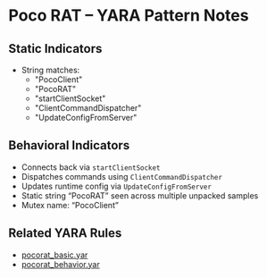# Poco RAT – YARA Pattern Notes

## Static Indicators
- String matches:
  - "PocoClient"
  - "PocoRAT"
  - "startClientSocket"
  - "ClientCommandDispatcher"
  - "UpdateConfigFromServer"

## Behavioral Indicators
- Connects back via `startClientSocket`
- Dispatches commands using `ClientCommandDispatcher`
- Updates runtime config via `UpdateConfigFromServer`
- Static string “PocoRAT” seen across multiple unpacked samples
- Mutex name: “PocoClient”

## Related YARA Rules
- [pocorat_basic.yar](https://github.com/Sab0x1D/ghostyara/blob/main/families/pocorat_basic.yar)  
- [pocorat_behavior.yar](https://github.com/Sab0x1D/ghostyara/blob/main/ttps/pocorat_behavior.yar)
